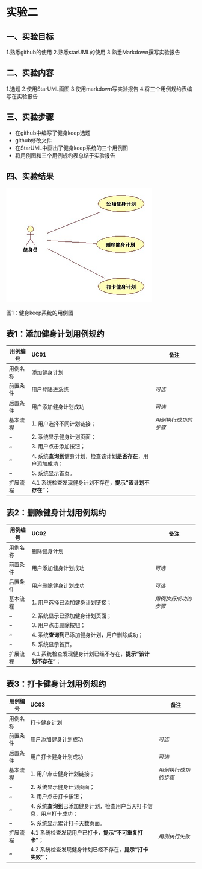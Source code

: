 # 实验二

## 一、实验目标
1.熟悉github的使用
2.熟悉starUML的使用
3.熟悉Markdown撰写实验报告

## 二、实验内容
1.选题
2.使用StarUML画图
3.使用markdown写实验报告
4.将三个用例规约表编写在实验报告

## 三、实验步骤
- 在github中编写了健身keep选题
- github修改文件
- 在StarUML中画出了健身keep系统的三个用例图
- 将用例图和三个用例规约表总结于实验报告

## 四、实验结果
![用例图](./Lab2_UseCaseDiagram.jpg)


图1：健身keep系统的用例图

## 表1：添加健身计划用例规约  

用例编号  | UC01 | 备注  
-|:-|-  
用例名称  | 添加健身计划  |   
前置条件  |   用户登陆进系统   | *可选*   
后置条件  | 用户添加健身计划成功     | *可选*   
基本流程  | 1. 用户选择不同计划链接；  |*用例执行成功的步骤*    
~| 2. 系统显示健身计划页面；  |   
~| 3. 用户点击添加按钮；  |   
~| 4. 系统**查询到**健身计划，检查该计划**是否存在**，用户添加成功；  |   
~| 5. 系统显示首页。  |  
扩展流程  | 4.1 系统检查发现健身计划不存在，**提示“该计划不存在”**；  

## 表2：删除健身计划用例规约  

用例编号  | UC02 | 备注  
-|:-|-  
用例名称  | 删除健身计划  |   
前置条件  |   用户添加健身计划成功   | *可选*   
后置条件  | 用户删除健身计划成功     | *可选*   
基本流程  | 1. 用户选择已添加健身计划链接；  |*用例执行成功的步骤*    
~| 2. 系统显示已添加健身计划页面；  |   
~| 3. 用户点击删除按钮；  |   
~| 4. 系统**查询到**已添加健身计划，用户删除成功；  |   
~| 5. 系统显示首页。  |  
扩展流程  | 4.1 系统检查发现健身计划已经不存在，**提示“该计划不存在”**；  

## 表3：打卡健身计划用例规约  

用例编号  | UC03 | 备注  
-|:-|-  
用例名称  | 打卡健身计划  |   
前置条件  |   用户添加健身计划成功   | *可选*   
后置条件  | 用户打卡健身计划成功     | *可选*   
基本流程  | 1. 用户点击健身计划链接；  |*用例执行成功的步骤*    
~| 2. 系统显示健身计划页面；  |   
~| 3. 用户点击打卡按钮；  |   
~| 4. 系统**查询到**已添加健身计划，检查用户当天打卡信息，用户打卡成功；  |   
~| 5. 系统显示累计打卡天数页面。  |  
扩展流程  | 4.1 系统检查发现用户已打卡，**提示“不可重复打卡”**；    |*用例执行失败*    
~|  4.2 系统检查发现健身计划已经不存在，**提示“打卡失败”**； |

